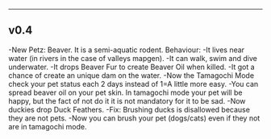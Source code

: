 ----
v0.4
----
-New Petz: Beaver. It is a semi-aquatic rodent.
  Behaviour:
  -It lives near water (in rivers in the case of valleys mapgen).
  -It can walk, swim and dive underwater.
  -It drops Beaver Fur to create Beaver Oil when killed.
  -It got a chance of create an unique dam on the water.
-Now the Tamagochi Mode check your pet status each 2 days instead of 1=A little more easy.
-You can spread beaver oil on your pet skin. In tamagochi mode your pet will be happy,
but the fact of not do it it is not mandatory for it to be sad.
-Now duckies drop Duck Feathers.
-Fix: Brushing ducks is disallowed because they are not pets.
-Now you can brush your pet (dogs/cats) even if they not are in tamagochi mode.


